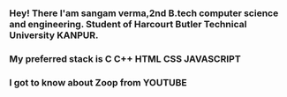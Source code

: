 ### Hey! There I'am sangam verma,2nd B.tech computer science and engineering. Student of Harcourt Butler Technical University KANPUR. 
### My preferred stack is C C++ HTML CSS JAVASCRIPT 
### I got to know about Zoop from YOUTUBE
